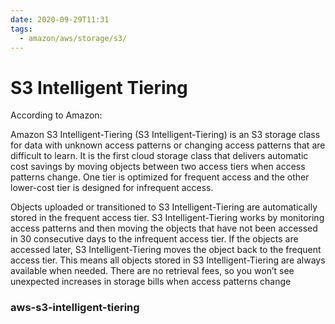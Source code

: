 ```yaml
---
date: 2020-09-29T11:31
tags:
  - amazon/aws/storage/s3/
---
```



# S3 Intelligent Tiering

According to Amazon:

Amazon S3 Intelligent-Tiering (S3 Intelligent-Tiering) is an S3 storage class for data with unknown access patterns or changing access patterns that are difficult to learn. It is the first cloud storage class that delivers automatic cost savings by moving objects between two access tiers when access patterns change. One tier is optimized for frequent access and the other lower-cost tier is designed for infrequent access.

Objects uploaded or transitioned to S3 Intelligent-Tiering are automatically stored in the frequent access tier. S3 Intelligent-Tiering works by monitoring access patterns and then moving the objects that have not been accessed in 30 consecutive days to the infrequent access tier. If the objects are accessed later, S3 Intelligent-Tiering moves the object back to the frequent access tier. This means all objects stored in S3 Intelligent-Tiering are always available when needed. There are no retrieval fees, so you won’t see unexpected increases in storage bills when access patterns change


### aws-s3-intelligent-tiering
